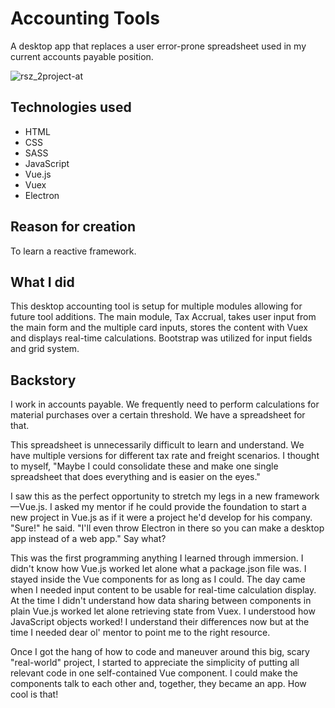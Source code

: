 # Accounting Tools

A desktop app that replaces a user error-prone spreadsheet used in my current accounts payable position. 

![rsz_2project-at](https://user-images.githubusercontent.com/16675876/59708345-91fdcd80-91d2-11e9-9197-aff2a53aa2e5.jpg)

## Technologies used 

+ HTML
+ CSS
+ SASS
+ JavaScript
+ Vue.js
+ Vuex
+ Electron

## Reason for creation
To learn a reactive framework. 

## What I did
This desktop accounting tool is setup for multiple modules allowing for future tool additions. The main module, Tax Accrual, takes user input from the main form and the multiple card inputs, stores the content with Vuex and displays real-time calculations. Bootstrap was utilized for input fields and grid system. 

## Backstory
 I work in accounts payable. We frequently need to perform calculations for material purchases over a certain threshold. We have a spreadsheet for that.

This spreadsheet is unnecessarily difficult to learn and understand. We have multiple versions for different tax rate and freight scenarios. I thought to myself, "Maybe I could consolidate these and make one single spreadsheet that does everything and is easier on the eyes."

I saw this as the perfect opportunity to stretch my legs in a new framework—Vue.js. I asked my mentor if he could provide the foundation to start a new project in Vue.js as if it were a project he'd develop for his company. "Sure!" he said. "I'll even throw Electron in there so you can make a desktop app instead of a web app." Say what?

This was the first programming anything I learned through immersion. I didn't know how Vue.js worked let alone what a package.json file was. I stayed inside the Vue components for as long as I could. The day came when I needed input content to be usable for real-time calculation display. At the time I didn't understand how data sharing between components in plain Vue.js worked let alone retrieving state from Vuex. I understood how JavaScript objects worked! I understand their differences now but at the time I needed dear ol' mentor to point me to the right resource.

Once I got the hang of how to code and maneuver around this big, scary "real-world" project, I started to appreciate the simplicity of putting all relevant code in one self-contained Vue component. I could make the components talk to each other and, together, they became an app. How cool is that!
